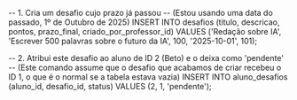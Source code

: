 -- 1. Cria um desafio cujo prazo já passou
-- (Estou usando uma data do passado, 1º de Outubro de 2025)
INSERT INTO desafios (titulo, descricao, pontos, prazo_final, criado_por_professor_id) 
VALUES ('Redação sobre IA', 'Escrever 500 palavras sobre o futuro da IA', 100, '2025-10-01', 101);

-- 2. Atribui este desafio ao aluno de ID 2 (Beto) e o deixa como 'pendente'
-- (Este comando assume que o desafio que acabamos de criar recebeu o ID 1, o que é o normal se a tabela estava vazia)
INSERT INTO aluno_desafios (aluno_id, desafio_id, status)
VALUES (2, 1, 'pendente');
